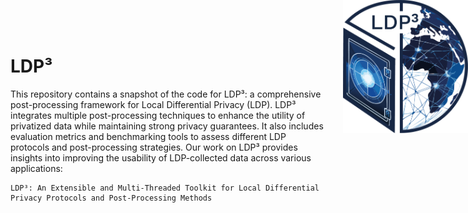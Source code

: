 <div style="position: absolute; top: 0; right: 0;">
  <img src="./images/LDP^3.png" alt="Repository Logo" width="200"/>
</div>


# LDP³

This repository contains a snapshot of the code for LDP³: a comprehensive post-processing framework for Local Differential Privacy (LDP). LDP³ integrates multiple post-processing techniques to enhance the utility of privatized data while maintaining strong privacy guarantees. It also includes evaluation metrics and benchmarking tools to assess different LDP protocols and post-processing strategies. Our work on LDP³ provides insights into improving the usability of LDP-collected data across various applications: 

```
LDP³: An Extensible and Multi-Threaded Toolkit for Local Differential Privacy Protocols and Post-Processing Methods

```
